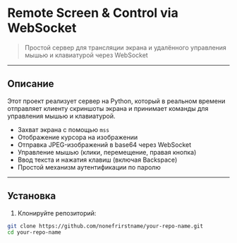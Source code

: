 # Remote Screen & Control via WebSocket

> Простой сервер для трансляции экрана и удалённого управления мышью и клавиатурой через WebSocket

---

## Описание

Этот проект реализует сервер на Python, который в реальном времени отправляет клиенту скриншоты экрана и принимает команды для управления мышью и клавиатурой.

- Захват экрана с помощью `mss`
- Отображение курсора на изображении
- Отправка JPEG-изображений в base64 через WebSocket
- Управление мышью (клики, перемещение, правая кнопка)
- Ввод текста и нажатия клавиш (включая Backspace)
- Простой механизм аутентификации по паролю

---

## Установка

1. Клонируйте репозиторий:

```bash
git clone https://github.com/nonefrirstname/your-repo-name.git
cd your-repo-name
